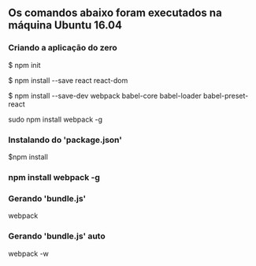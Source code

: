 ## Os comandos abaixo foram executados na máquina Ubuntu 16.04
### Criando a aplicação do zero

$ npm init

$ npm install --save react react-dom

$ npm install --save-dev webpack babel-core babel-loader babel-preset-react

sudo npm install webpack -g

### Instalando do 'package.json'

$npm install

### npm install webpack -g

### Gerando 'bundle.js'

webpack

### Gerando 'bundle.js' auto

webpack -w
